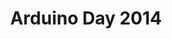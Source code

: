 ---
permalink: /ArduinoDay14BH/
redirect_to: /ArduinoDay14BH/
title: Arduino Day 2014
excerpt: "Organização Arduino Day 2014"
layout: categorylist
category: cursoarduino
share: true
comments: true
ads:
  show: true 
feature:
 category: true
 index: true
coinbase:
 show: true
image:
 feature: arduino/Diagrama_Artistico_mega2-1500x1061.png
--- 